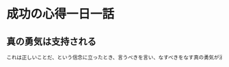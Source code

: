 # 成功の心得一日一話

## 真の勇気は支持される

```java
これは正しいことだ、という信念に立ったとき、言うべきを言い、なすべきをなす真の勇気が湧いてくる。その勇気に支えられた言動は、その信念がほんとうに正しいものであるかぎり、必ず世の人びとに認められ、支持される。仕事でも商売でもそうである。
```
